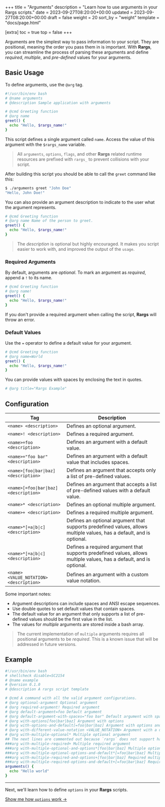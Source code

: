 +++
title = "Arguments"
description = "Learn how to use arguments in your Rargs scripts."
date = 2023-09-27T08:20:00+00:00
updated = 2023-09-27T08:20:00+00:00
draft = false
weight = 20
sort_by = "weight"
template = "docs/page.html"

[extra]
toc = true
top = false
+++

Arguments are the simplest way to pass information to your script. They are positional, meaning the order you pass them in is important. With **Rargs**, you can streamline the process of parsing these arguments and define _required_, _multiple_, and _pre-defined_ values for your arguments.

## Basic Usage

To define arguments, use the `@arg` tag.

```bash
#!/usr/bin/env bash
# @name arguments
# @description Sample application with arguments

# @cmd Greeting function
# @arg name
greet() {
  echo "Hello, $rargs_name!"
}
```

This script defines a single argument called `name`. Access the value of this argument with the `$rargs_name` variable.

> All `arguments`, `options`, `flags`, and other **Rargs** related runtime resources are prefixed with `rargs_` to prevent collisions with your script.

After building this script you should be able to call the `greet` command like this:

```bash
$ ./arguments greet "John Doe"
"Hello, John Doe!"
```

You can also provide an argument description to indicate to the user what the argument represents.

```bash
# @cmd Greeting function
# @arg name Name of the person to greet.
greet() {
  echo "Hello, $rargs_name!"
}
```

> The _description_ is optional but highly encouraged. It makes you script easier to work with, and improved the output of the `usage`.

### Required Arguments

By default, arguments are _optional_. To mark an argument as _required_, append a `!` to its name.

```bash
# @cmd Greeting function
# @arg name!
greet() {
  echo "Hello, $rargs_name!"
}
```

If you don't provide a required argument when calling the script, **Rargs** will throw an error.

### Default Values

Use the `=` operator to define a default value for your argument.

```bash
# @cmd Greeting function
# @arg name=World
greet() {
  echo "Hello, $rargs_name!"
}
```

You can provide values with spaces by enclosing the text in quotes.

```bash
# @arg title="Rargs Example"
```

## Configuration

| Tag                                     | Description                                                                                                           |
| --------------------------------------- | --------------------------------------------------------------------------------------------------------------------- |
| `<name> <description>`                  | Defines an optional argument.                                                                                         |
| `<name>! <description>`                 | Defines a required argument.                                                                                          |
| `<name>=foo <description>`              | Defines an argument with a default value.                                                                             |
| `<name>="foo bar" <description>`        | Defines an argument with a default value that includes spaces.                                                        |
| `<name>[foo\|bar\|baz] <description>`   | Defines an argument that accepts only a list of pre-defined values.                                                   |
| `<name>[=foo\|bar\|baz] <description>`  | Defines an argument that accepts a list of pre-defined values with a default value.                                   |
| `<name>* <description>`                 | Defines an optional multiple argument.                                                                                |
| `<name>+ <description>`                 | Defines a required multiple argument.                                                                                 |
| `<name>*[=a\|b\|c] <description>`       | Defines an optional argument that supports predefined values, allows multiple values, has a default, and is optional. |
| `<name>*[=a\|b\|c] <description>`       | Defines a required argument that supports predefined values, allows multiple values, has a default, and is optional.  |
| `<name> <VALUE_NOTATION> <description>` | Defines an argument with a custom value notation.                                                                     |

Some important notes:

- Argument descriptions can include spaces and ANSI escape sequences.
- Use double quotes to set default values that contain spaces.
- The default value for an argument that only supports a list of pre-defined values should be the first value in the list.
- The values for _multiple_ arguments are stored inside a bash array.

> The current implementation of `multiple` arguments requires all positional arguments to be _required_. This is a known issue that will be addressed in future versions.

## Example

```bash
#!/usr/bin/env bash
# shellcheck disable=SC2154
# @name example
# @version 0.1.0
# @description A rargs script template

# @cmd A command with all the valid argument configurations.
# @arg optional-argument Optional argument
# @arg required-argument! Required argument
# @arg default-argument=foo Default argument
# @arg default-argument-with-spaces="foo bar" Default argument with spaces
# @arg with-options[foo|bar|baz] Argument with options
# @arg with-options-and-default[=foo|bar|baz] Argument with options and default
# @arg with-different-value-notation <VALUE_NOTATION> Argument with a different value notation
# @arg with-multiple-optional* Multiple optional argument
## The next lines are commented out because `rargs` does not support handling more than one multiple argument.
###arg with-multiple-required+ Multiple required argument
###arg with-multiple-optional-and-options*[foo|bar|baz] Multiple optional argument with options
###arg with-multiple-optional-options-and-default*[=foo|bar|baz] Multiple optional argument with options and default
###arg with-multiple-required-and-options+[foo|bar|baz] Required multiple argument with options
###arg with-multiple-required-options-and-default+[=foo|bar|baz] Required multiple argument with options and default
arguments() {
  echo "Hello world"
}
```

---

Next, we'll learn how to define `options` in your **Rargs** scripts.

[Show me how `options` work →](../../usage/options)
